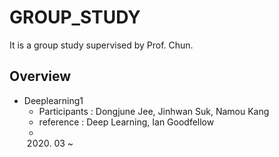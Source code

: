 # GROUP_STUDY
It is a group study supervised by Prof. Chun.

## Overview
- Deeplearning1 
  - Participants : Dongjune Jee, Jinhwan Suk, Namou Kang
  - reference : Deep Learning, Ian Goodfellow
  - 2020. 03 ~
